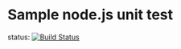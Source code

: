 Sample node.js unit test
========================
status: [![Build Status](https://travis-ci.org/zewait/nodejs_unittesting.svg?branch=master)](https://travis-ci.org/zewait/nodejs_unittesting)
